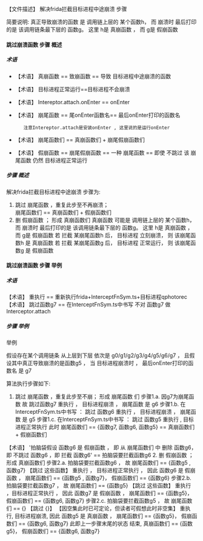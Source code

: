 【文件描述】 解决frida拦截目标进程中途崩溃 步骤

简要说明:  真正导致崩溃的函数 是 调用链上层的 某个函数h， 而 崩溃时 最后打印的是 该调用链条最下层的 函数g。  这里 h是 真崩函数 ， 而 g是 假崩函数

#### 跳过崩溃函数 步骤 概述
##### 术语
- 【术语】 真崩函数 == 致崩函数 == 导致 目标进程中途崩溃的函数

- 【术语】 目标进程正常运行==目标进程不会崩溃
 
- 【术语】 Intereptor.attach.onEnter == onEnter
 
- 【术语】 崩尾函数 == 尾onEnter函数名== 最后onEnter打印的函数名  
 
         注意Intereptor.attach是安装onEnter , 这里说的是运行onEnter
 
- 【术语】 崩尾函数们 == 真崩函数们 + 崩尾假崩函数们
 
- 【术语】 假崩函数 == 崩尾假崩函数 == 一种  崩尾函数 == 即使 不跳过 该 崩尾函数  仍然 目标进程正常运行

##### 步骤 概述
 解决frida拦截目标进程中途崩溃 步骤为:
 1. 跳过 崩尾函数 ，重复此步至不再崩溃；   
     崩尾函数们 ==  真崩函数们 + 假崩函数们 
 2. 删 假崩函数 ； 形成 真崩函数们
     真崩函数 可能是 调用链上层的 某个函数h， 而 崩溃时 最后打印的是 该调用链条最下层的 函数g。  这里 h是 真崩函数 ， 而 g是 假崩函数
        若 拦截 某崩尾函数h  后，   目标进程 立刻崩溃， 则 该崩尾函数h 是 真崩函数
        若 拦截 某崩尾函数g  后，   目标进程 正常运行， 则 该崩尾函数g 是 假崩函数


#### 跳过崩溃函数 步骤 举例
##### 术语
 【术语】 重执行 == 重新执行frida+InterceptFnSym.ts+目标进程qphotorec
 【术语】 跳过函数g7 == 在InterceptFnSym.ts中书写  不对  函数g7 做 Interceptor.attach
##### 步骤 举例
举例

假设存在某个调用链条 从上层到下层 依次是 g0/g1/g2/g3/g4/g5/g6/g7 ， 且假设其中真正导致崩溃的是函数g5 ， 
  当 目标进程崩溃时 ， 最后onEnter打印的函数名 是 g7

算法执行步骤如下:

 1. 跳过 崩尾函数 ，重复此步至不崩； 形成 崩尾函数 们
 步骤1.a. 
    因g7为崩尾函数 故 跳过函数g7
 重执行 ， 目标进程崩溃 ， 崩尾函数 是 g6
 步骤1.b.
    在InterceptFnSym.ts中书写 ： 跳过 函数g6
 重执行 ， 目标进程崩溃 ， 崩尾函数 是 g5
 步骤1.c.
    在InterceptFnSym.ts中书写 ： 跳过 函数g5
 重执行 , 目标进程正常执行
 此时 崩尾函数们 == {函数g7, 函数g6, 函数g5} == 真崩函数们 + 假崩函数们

 【术语】  '拍脑袋假设 函数g6  是 假崩函数 ， 即 从 崩尾函数们 中 删除 函数g6，即 不跳过 函数g6 ，即 拦截 函数g6'   == 拍脑袋要拦截函数g6
 2. 删 假崩函数 ； 形成 真崩函数们
 步骤2.a. 
 拍脑袋要拦截函数g6 ， 故  崩尾函数们 == {函数g5 , 函数g7} 【跳过  这些函数】
 重执行 ， 目标进程正常执行 ， 因此 函数g6 是 假崩函数 ， 
    崩尾函数们 == {函数g5 , 函数g7}， 假崩函数们 == {函数g6}
 步骤2.b. 
 拍脑袋要拦截函数g7 ， 故  崩尾函数们 == {函数g5} 【跳过  这些函数】
 重执行 ，目标进程正常执行 ， 因此 函数g7 是 假崩函数 ， 
    崩尾函数们 == {函数g5}， 假崩函数们 == {函数g6, 函数g7}
 步骤2.c. 
 拍脑袋要拦截函数g5 ， 故  崩尾函数们 == {} 【跳过  {}】  【因空集此时已可定论，但读者可假想此时非空集】
 重执行, 目标进程崩溃, 因此 函数g5 是 真崩函数 ，
    崩尾函数们 == {函数g5}， 假崩函数们 == {函数g6, 函数g7}
       此即上一步骤末尾的状态
 结束, 真崩函数们 == {函数g5}， 假崩函数们 == {函数g6, 函数g7}